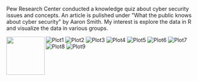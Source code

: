 Pew Research Center conducted a knowledge quiz about cyber security issues and concepts. An article is pulished under "What the public knows about cyber security" by Aaron Smith. My interest is explore the data in R and visualize the data in various groups.

<img align="left" width="100" height="100" src="http://www.fillmurray.com/100/100">

![Plot1](/figure/Plot1.png)
![Plot2](/figure/Plot2.png)
![Plot3](/figure/Plot3.png)
![Plot4](/figure/Plot4.png)
![Plot5](/figure/Plot5.png)
![Plot6](/figure/Plot6.png)
![Plot7](/figure/Plot7.png)
![Plot8](/figure/Plot8.png)
![Plot9](/figure/Plot9.png)


